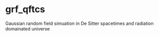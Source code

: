 # grf_qftcs
Gaussian random field simuation in De Sitter spacetimes and radiation  domainated universe
